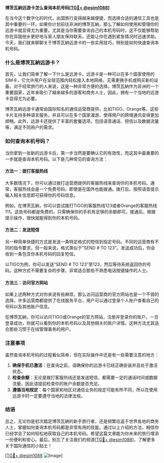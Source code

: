 **博茨瓦納远游卡怎么查询本机号码[[TG💪+ @esim1088](https://t.me/s/esim1088)]**

在当今这个数字化的时代，出国旅行变得越来越便捷，而选择合适的通信工具也是其中重要的一环。如果你计划前往非洲的博茨瓦納，那么了解如何使用和管理你的远游卡就显得尤为重要。尤其是当你需要查询自己的本机号码时，这不仅能够帮助你在异国他乡更好地与家人朋友保持联系，还能让你在遇到紧急情况时迅速求助。今天，我们就来聊聊关于博茨瓦納远游卡的一些实用技巧，特别是如何快速查询本机号码。

### 什么是博茨瓦納远游卡？

首先，让我们简单了解一下什么是远游卡。远游卡是一种可以在多个国家使用的SIM卡，它允许用户在全球范围内轻松接入本地网络，无需更换手机或购买新的设备。对于经常旅行的人来说，这是一种非常方便的选择。博茨瓦納作为非洲的一个重要国家，近年来吸引了越来越多的游客和商务人士，因此，拥有一个当地的远游卡显得尤为必要。

博茨瓦納远游卡通常由国际知名的通信运营商提供，比如TIGO、Orange等。这些卡片支持多种语言服务，并且可以在多个国家漫游，使得用户的跨境通讯变得更加顺畅。此外，远游卡还提供了丰富的套餐选项，包括语音通话、短信以及数据流量等，满足不同用户的需求。

### 如何查询本机号码？

当你拿到一张新的远游卡后，第一步当然是要确认它的有效性，而这其中最重要的一步就是查询本机号码。以下是几种常见的查询方法：

#### 方法一：拨打客服热线

大多数情况下，你可以通过拨打运营商提供的客服热线来查询你的本机号码。通常，客服热线会是一个免费号码，即使是在国外也能拨通。拨打后，按照语音提示输入相关信息即可获得你的号码信息。

例如，在博茨瓦納，你可以尝试拨打TIGO的客服热线123或者Orange的客服热线111。这些号码都是免费的，只需确保你的手机有足够的余额即可。接通后，根据提示操作，很快就能得到你的本机号码。

#### 方法二：发送短信

另一种简单快捷的方式是发送一条特定格式的短信到指定号码。不同的运营商有不同的指令要求，但一般来说，格式类似于“SEND *#* TO 123”。发送成功后，你会收到一条包含你本机号码的回复短信。

以TIGO为例，你可以发送“SEND *#* TO 123”至123，然后等待系统返回你的号码。这种方式不需要复杂的步骤，非常适合那些不熟悉电话按键操作的人士。

#### 方法三：访问官方网站

如果上述两种方式对你来说有些麻烦，那么访问运营商的官方网站也是一个不错的选择。许多运营商都提供了在线服务平台，用户可以通过登录个人账户查看自己的号码以及其他账户信息。

在博茨瓦納，你可以访问TIGO或Orange的官方网站，注册并登录你的账户。一旦登录成功，你就可以看到你的本机号码以及其他相关的账户详情。这种方法尤其适合那些习惯于在线管理事务的用户。

### 注意事项

虽然查询本机号码的过程看似简单，但在实际操作中还是有一些需要注意的地方：

1. **确保手机已激活**：在查询之前，请确保你的远游卡已经正确安装并且处于激活状态。
2. **检查余额**：无论是拨打客服热线还是发送短信，都需要一定的通话时间或数据流量，因此请提前检查你的账户余额是否充足。
3. **遵循当地规定**：每个国家和地区对通信业务的规定可能有所不同，所以在使用远游卡时一定要遵守当地的法律法规。

### 结语

总之，无论你是初次踏足博茨瓦納的新手旅行者，还是频繁往返于世界各地的商务人士，掌握如何查询本机号码都是非常有用的技能。通过以上介绍的方法，相信你已经学会了如何轻松地获取自己的本机号码。希望这篇文章能为你未来的旅行增添一份便利和安心。最后，别忘了关注我们的频道[[TG💪+ @esim1088](https://t.me/s/esim1088)]，了解更多关于国际通信的小贴士！

[[TG💪+ @esim1088](https://t.me/s/esim1088) ![Image](https://i.postimg.cc/4NQfJmqS/Snipaste-2025-05-13-00-14-12.png)]